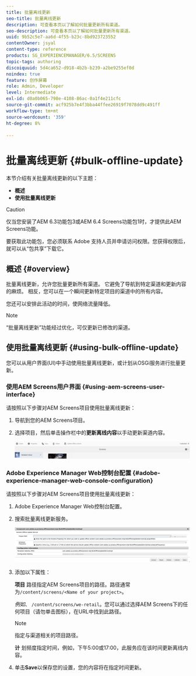 ```yaml
---
title: 批量离线更新
seo-title: 批量离线更新
description: 可查看本页以了解如何批量更新所有渠道。
seo-description: 可查看本页以了解如何批量更新所有渠道。
uuid: 9b52c5e7-aa6d-4f55-b23c-8bd923723552
contentOwner: jsyal
content-type: reference
products: SG_EXPERIENCEMANAGER/6.5/SCREENS
topic-tags: authoring
discoiquuid: 5d4ca652-d918-4b2b-b239-a2be9255ef0d
noindex: true
feature: 创作屏幕
role: Admin, Developer
level: Intermediate
exl-id: d0a0b065-798e-4108-86ac-0a1f4e211cfc
source-git-commit: acf925b7e4f3bba44ffee26919f7078dd9c491ff
workflow-type: tm+mt
source-wordcount: '359'
ht-degree: 8%

---
```


# 批量离线更新 {#bulk-offline-update}

本节介绍有关批量离线更新的以下主题：

* **概述**
* **使用批量离线更新**

>[!CAUTION]
>
>仅当您安装了AEM 6.3功能包3或AEM 6.4 Screens功能包1时，才提供此AEM Screens功能。
>
>要获取此功能包，您必须联系 Adobe 支持人员并申请访问权限。您获得权限后，就可以从“包共享”下载它。

## 概述 {#overview}

批量离线更新，允许您批量更新所有渠道。 它避免了导航到特定渠道和更新内容的麻烦。 相反，您可以在一个瞬间更新特定项目的渠道中的所有内容。

您还可以安排此活动的时间，使网络流量降低。

>[!NOTE]
>
>“批量离线更新”功能经过优化，可仅更新已修改的渠道。

## 使用批量离线更新 {#using-bulk-offline-update}

您可以从用户界面(UI)中手动使用批量离线更新，或计划从OSGi服务进行批量更新。

### 使用AEM Screens用户界面 {#using-aem-screens-user-interface}

请按照以下步骤对AEM Screens项目使用批量离线更新：

1. 导航到您的AEM Screens项目。
1. 选择项目，然后单击操作栏中的&#x200B;**更新离线内容**&#x200B;以手动更新渠道内容。

   ![screen_shot_2018-04-24at122256pm](assets/screen_shot_2018-04-24at122256pm.png)

### Adobe Experience Manager Web控制台配置 {#adobe-experience-manager-web-console-configuration}

请按照以下步骤对AEM Screens项目使用批量离线更新：

1. Adobe Experience Manager Web控制台配置。
1. 搜索批量离线更新服务。

   ![screen_shot_2018-04-24at121428pm](assets/screen_shot_2018-04-24at121428pm.png)

1. 添加以下属性：

   **项目** 路径指定AEM Screens项目的路径。路径通常为`/content/screens/<Name of your project>`。

   *例如*、  `/content/screens/we-retail`。您可以通过选择AEM Screens下的任何项目（请勿单击图标），在URL中找到此路径。

   >[!NOTE]
   >
   >指定与渠道相关的项目路径。

   **计** 划频度指定时间，例如，下午5:00或17:00，此服务应在该时间更新离线内容。

1. 单击&#x200B;**Save**&#x200B;以保存您的设置，您的内容将在指定时间更新。
